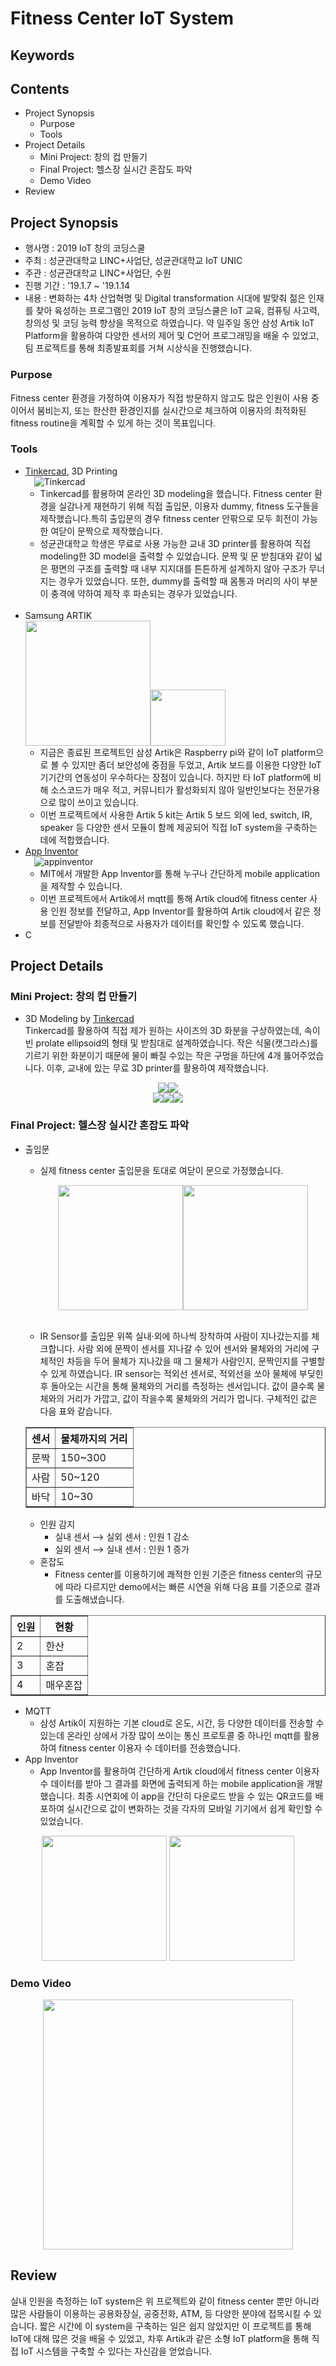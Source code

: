 # Fitness Center IoT System
## Keywords

## Contents
- Project Synopsis
  - Purpose
  - Tools
- Project Details
  - Mini Project: 창의 컵 만들기
  - Final Project: 헬스장 실시간 혼잡도 파악
  - Demo Video
- Review

## Project Synopsis
- 행사명 : 2019 IoT 창의 코딩스쿨
- 주최 : 성균관대학교 LINC+사업단, 성균관대학교 IoT UNIC
- 주관 : 성균관대학교 LINC+사업단, 수원
- 진행 기간 : '19.1.7 ~ '19.1.14
- 내용 : 변화하는 4차 산업혁명 및 Digital transformation 시대에 발맞춰 젊은 인재를 찾아 육성하는 프로그램인 2019 IoT 창의 코딩스쿨은 IoT 교육, 컴퓨팅 사고력, 창의성 및 코딩 능력 향상을 목적으로 하였습니다. 약 일주일 동안 삼성 Artik IoT Platform을 활용하여 다양한 센서의 제어 및 C언어 프로그래밍을 배울 수 있었고, 팀 프로젝트를 통해 최종발표회를 거쳐 시상식을 진행했습니다.

### Purpose
Fitness center 환경을 가정하여 이용자가 직접 방문하지 않고도 많은 인원이 사용 중이어서 붐비는지, 또는 한산한 환경인지를 실시간으로 체크하여 이용자의 최적화된 fitness routine을 계획할 수 있게 하는 것이 목표입니다.
### Tools
- <a href=https://www.tinkercad.com/>Tinkercad</a>, 3D Printing<br>&emsp;![Tinkercad](https://blog.tinkercad.com/hs-fs/hubfs/2019-TinkerCad/tc-logo.png?width=61&name=tc-logo.png)
  - Tinkercad를 활용하여 온라인 3D modeling을 했습니다. Fitness center 환경을 실감나게 재현하기 위해 직접 출입문, 이용자 dummy, fitness 도구들을 제작했습니다.특히 출입문의 경우 fitness center 안팎으로 모두 회전이 가능한 여닫이 문짝으로 제작했습니다.
  - 성균관대학교 학생은 무료로 사용 가능한 교내 3D printer를 활용하여 직접 modeling한 3D model을 출력할 수 있었습니다. 문짝 및 문 받침대와 같이 넓은 평면의 구조를 출력할 때 내부 지지대를 튼튼하게 설계하지 않아 구조가 무너지는 경우가 있었습니다. 또한, dummy를 출력할 때 몸통과 머리의 사이 부분이 충격에 약하여 제작 후 파손되는 경우가 있었습니다.<br><br>
- Samsung ARTIK<br><img src=https://static.htecgroup.com/uploads/2018/07/artic.png width="200"><img src=https://www.cnx-software.com/wp-content/uploads/2016/10/Samsung-Artik-0-Development-Kit.jpg width="120" height="90">
  - 지금은 종료된 프로젝트인 삼성 Artik은 Raspberry pi와 같이 IoT platform으로 볼 수 있지만 좀더 보안성에 중점을 두었고, Artik 보드를 이용한 다양한 IoT 기기간의 연동성이 우수하다는 장점이 있습니다. 하지만 타 IoT platform에 비해 소스코드가 매우 적고, 커뮤니티가 활성화되지 않아 일반인보다는 전문가용으로 많이 쓰이고 있습니다.
  - 이번 프로젝트에서 사용한 Artik 5 kit는 Artik 5 보드 외에 led, switch, IR, speaker 등 다양한 센서 모듈이 함께 제공되어 직접 IoT system을 구축하는 데에 적합했습니다.
- <a href="https://appinventor.mit.edu/">App Inventor</a><br>&emsp;![appinventor](https://appinventor.mit.edu/images/logo.png)
  - MIT에서 개발한 App Inventor를 통해 누구나 간단하게 mobile application을 제작할 수 있습니다.
  - 이번 프로젝트에서 Artik에서 mqtt를 통해 Artik cloud에 fitness center 사용 인원 정보를 전달하고, App Inventor를 활용하여 Artik cloud에서 같은 정보를 전달받아 최종적으로 사용자가 데이터를 확인할 수 있도록 했습니다.
- C

## Project Details
### Mini Project: 창의 컵 만들기
- 3D Modeling by <a href=https://www.tinkercad.com/>Tinkercad</a><br>
Tinkercad를 활용하여 직접 제가 원하는 사이즈의 3D 화분을 구상하였는데, 속이 빈 prolate ellipsoid의 형태 및 받침대로 설계하였습니다. 작은 식물(캣그라스)를 기르기 위한 화분이기 때문에 물이 빠질 수있는 작은 구멍을 하단에 4개 뚫어주었습니다. 이후, 교내에 있는 무료 3D printer를 활용하여 제작했습니다.<br>
<p align="center">
<img src = "https://i.imgur.com/T1iMlpx.png"><img src="https://i.imgur.com/mK2JIZX.png"><br><img src="https://i.imgur.com/xMpt0gU.png"><img src="https://i.imgur.com/k3IK8t4.png"><img src="https://i.imgur.com/GvbyZ7s.png">
</p>

### Final Project: 헬스장 실시간 혼잡도 파악
- 출입문
  - 실제 fitness center 출입문을 토대로 여닫이 문으로 가정했습니다.<br><p align="center"><img src="https://i.imgur.com/b0IcSj7.png" width="200"><img src="https://i.imgur.com/hwrCXn3.png" width="200"></p><br>
  - IR Sensor를 출입문 위쪽 실내&#183;외에 하나씩 장착하여 사람이 지나갔는지를 체크합니다. 사람 외에 문짝이 센서를 지나갈 수 있어 센서와 물체와의 거리에 구체적인 차등을 두어 물체가 지나갔을 때 그 물체가 사람인지, 문짝인지를 구별할 수 있게 하였습니다. IR sensor는 적외선 센서로, 적외선을 쏘아 물체에 부딪힌 후 돌아오는 시간을 통해 물체와의 거리를 측정하는 센서입니다. 값이 클수록 물체와의 거리가 가깝고, 값이 작을수록 물체와의 거리가 멉니다. 구체적인 값은 다음 표와 같습니다.<br>
  <table border="1">
  	<th>센서</th>
  	<th>물체까지의 거리</th>
  	<tr>
  	    <td>문짝</td>
  			<td>150~300</td>
  	</tr>
  	<tr>
  	    <td>사람</td>
  			<td>50~120</td>
  	</tr>
    <tr>
  	    <td>바닥</td>
  			<td>10~30</td>
  	</tr>
  </table>

    - 인원 감지
      - 실내 센서 &xrarr; 실외 센서 : 인원 1 감소<br>
      - 실외 센서 &xrarr; 실내 센서 : 인원 1 증가<br>
  - 혼잡도
      - Fitness center를 이용하기에 쾌적한 인원 기준은 fitness center의 규모에 따라 다르지만 demo에서는 빠른 시연을 위해 다음 표를 기준으로 결과를 도출해냈습니다.<br>
 <table border="1">
  	<th>인원</th>
  	<th>현황</th>
  	<tr>
  	    <td>2</td>
  			<td>한산</td>
  	</tr>
  	<tr>
  	    <td>3</td>
  			<td>혼잡</td>
  	</tr>
    <tr>
  	    <td>4</td>
  			<td>매우혼잡</td>
  	</tr>
  </table>

  - MQTT
    - 삼성 Artik이 지원하는 기본 cloud로 온도, 시간, 등 다양한 데이터를 전송할 수 있는데 온라인 상에서 가장 많이 쓰이는 통신 프로토콜 중 하나인 mqtt를 활용하여 fitness center 이용자 수 데이터를 전송했습니다.
  - App Inventor
    - App Inventor를 활용하여 간단하게 Artik cloud에서 fitness center 이용자 수 데이터를 받아 그 결과를 화면에 출력되게 하는 mobile application을 개발했습니다. 최종 시연회에 이 app을 간단히 다운로드 받을 수 있는 QR코드를 배포하여 실시간으로 값이 변화하는 것을 각자의 모바일 기기에서 쉽게 확인할 수 있었습니다.
  <p align="center"><img src="https://i.imgur.com/JdVgnDL.png" width="200"> <img src="https://i.imgur.com/B42uzlf.png" width="200"></p>

### Demo Video
<p align="center">
<img src = https://i.imgur.com/OjymiGy.gif width = "400">
</p>

## Review
실내 인원을 측정하는 IoT system은 위 프로젝트와 같이 fitness center 뿐만 아니라 많은 사람들이 이용하는 공용화장실, 공중전화, ATM, 등 다양한 분야에 접목시킬 수 있습니다. 짧은 시간에 이 system을 구축하는 일은 쉽지 않았지만 이 프로젝트를 통해 IoT에 대해 많은 것을 배울 수 있었고, 차후 Artik과 같은 소형 IoT platform을 통해 직접 IoT 시스템을 구축할 수 있다는 자신감을 얻었습니다.
